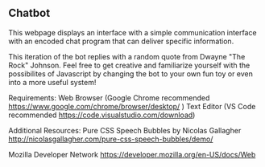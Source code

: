 ## Chatbot

This webpage displays an interface with a simple communication interface with an encoded chat program that
can deliver specific information.

This iteration of the bot replies with a random quote from Dwayne "The Rock" Johnson. Feel free to get creative
and familiarize yourself with the possibilites of Javascript by changing the bot to your own fun toy or even
into a more useful system!


Requirements:
Web Browser (Google Chrome recommended https://www.google.com/chrome/browser/desktop/ )
Text Editor (VS Code recommended https://code.visualstudio.com/download)

Additional Resources:
Pure CSS Speech Bubbles by Nicolas Gallagher
http://nicolasgallagher.com/pure-css-speech-bubbles/demo/

Mozilla Developer Network
https://developer.mozilla.org/en-US/docs/Web